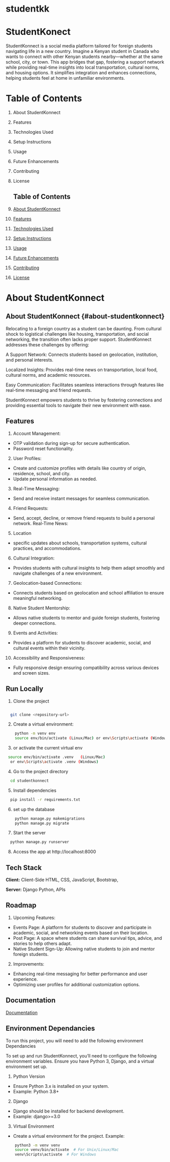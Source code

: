 # studentkk

# StudentKonect

StudentKonnect is a social media platform tailored for foreign students navigating life in a new country. Imagine a Kenyan student in Canada who wants to connect with other Kenyan students nearby—whether at the same school, city, or town. This app bridges that gap, fostering a support network while providing real-time insights into local transportation, cultural norms, and housing options. It simplifies integration and enhances connections, helping students feel at home in unfamiliar environments.

# Table of Contents

1. About StudentKonnect

2. Features

3. Technologies Used

4. Setup Instructions

5. Usage

6. Future Enhancements

7. Contributing

8. License

   ## Table of Contents

1. [About StudentKonnect](#about-studentkonnect)
2. [Features](#features)
3. [Technologies Used](#technologies-used)
4. [Setup Instructions](#setup-instructions)
5. [Usage](#usage)
6. [Future Enhancements](#future-enhancements)
7. [Contributing](#contributing)
8. [License](#license)

# About StudentKonnect
## About StudentKonnect {#about-studentkonnect}
Relocating to a foreign country as a student can be daunting. From cultural shock to logistical challenges like housing, transportation, and social networking, the transition often lacks proper support. StudentKonnect addresses these challenges by offering:

A Support Network: Connects students based on geolocation, institution, and personal interests.

Localized Insights: Provides real-time news on transportation, local food, cultural norms, and academic resources.

Easy Communication: Facilitates seamless interactions through features like real-time messaging and friend requests.

StudentKonnect empowers students to thrive by fostering connections and providing essential tools to navigate their new environment with ease.


## Features

1. Account Management:

- OTP validation during sign-up for secure authentication.
- Password reset functionality.
2. User Profiles:

- Create and customize profiles with details like country of origin, residence, school, and city.
- Update personal information as needed.

3. Real-Time Messaging:
- Send and receive instant messages for seamless communication.
4. Friend Requests:

- Send, accept, decline, or remove friend requests to build a personal network.
Real-Time News:

5. Location
- specific updates about schools, transportation systems, cultural practices, and accommodations.
6. Cultural Integration:
- Provides students with cultural insights to help them adapt smoothly and navigate challenges of a new environment.
7. Geolocation-based Connections:
- Connects students based on geolocation and school affiliation to ensure meaningful networking.
8. Native Student Mentorship:
- Allows native students to mentor and guide foreign students, fostering deeper connections.
9. Events and Activities:
- Provides a platform for students to discover academic, social, and cultural events within their vicinity.
10. Accessibility and Responsiveness:
- Fully responsive design ensuring compatibility across various devices and screen sizes.


## Run Locally

1. Clone the project

```bash

  git clone <repository-url>  
 ```

2. Create a virtual environment:
```bash
    python -m venv env  
    source env/bin/activate (Linux/Mac) or env\Scripts\activate (Windows)  
```
3. or activate the current virtual env
```bash
 source env/bin/activate .venv   (Linux/Mac)
  or env\Scripts\activate .venv (Windows)  
```
4. Go to the project directory
```bash
  cd studentkonnect 
```
5. Install dependencies

```bash
  pip install -r requirements.txt  

```
6. set up the database
```bash
    python manage.py makemigrations  
    python manage.py migrate  

```
7. Start the server

```bash
  python manage.py runserver  

```

8. Access the app at http://localhost:8000

## Tech Stack

**Client:** Client-Side
HTML, CSS, JavaScript, Bootstrap,

**Server:** Django
Python, APIs


## Roadmap
1. Upcoming Features:

- Events Page: A platform for students to discover and participate in academic, social, and networking events based on their location.
- Post Page: A space where students can share survival tips, advice, and stories to help others adapt.
- Native Student Sign-Up: Allowing native students to join and mentor foreign students.
2. Improvements:

- Enhancing real-time messaging for better performance and user experience.
- Optimizing user profiles for additional customization options.



## Documentation

[Documentation](https://linktodocumentation)


## Environment Dependancies

To run this project, you will need to add the following environment Dependancies

To set up and run StudentKonnect, you’ll need to configure the following environment variables. Ensure you have Python 3, Django, and a virtual environment set up.

1. Python Version
- Ensure Python 3.x is installed on your system.
- Example: Python 3.8+
2. Django

- Django should be installed for backend development.
- Example: django>=3.0
3. Virtual Environment
- Create a virtual environment for the project.
Example:
``` bash
    python3 -m venv venv
    source venv/bin/activate  # For Unix/Linux/Mac
    venv\Scripts\activate  # For Windows

```

